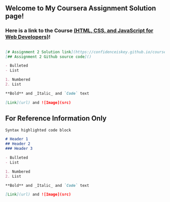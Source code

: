 ## Welcome to My Coursera Assignment Solution page!


### Here is a link to the Course [(HTML, CSS, and JavaScript for Web Developers)](https://www.coursera.org/learn/html-css-javascript-for-web-developers/home/welcome)!


```markdown

[# Assignment 2 Solution link](https://confidenceiskey.github.io/coursera-test/module2-solution/)
[## Assignment 2 Github source code]()

- Bulleted
- List

1. Numbered
2. List

**Bold** and _Italic_ and `Code` text

[Link](url) and ![Image](src)
```

## For Reference Information Only

```markdown
Syntax highlighted code block

# Header 1
## Header 2
### Header 3

- Bulleted
- List

1. Numbered
2. List

**Bold** and _Italic_ and `Code` text

[Link](url) and ![Image](src)
```
